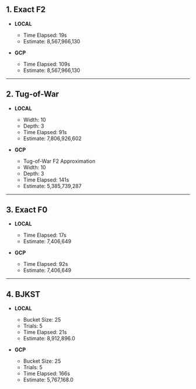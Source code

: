 ## 1. **Exact F2**

- **LOCAL**  
  - Time Elapsed: 19s  
  - Estimate: 8,567,966,130  

- **GCP**  
  - Time Elapsed: 109s  
  - Estimate: 8,567,966,130  

---

## 2. **Tug-of-War**

- **LOCAL**  
  - Width: 10  
  - Depth: 3  
  - Time Elapsed: 91s  
  - Estimate: 7,806,926,602  

- **GCP**  
  - Tug-of-War F2 Approximation  
  - Width: 10  
  - Depth: 3  
  - Time Elapsed: 141s  
  - Estimate: 5,385,739,287  

---

## 3. **Exact F0**

- **LOCAL**  
  - Time Elapsed: 17s  
  - Estimate: 7,406,649  

- **GCP**  
  - Time Elapsed: 92s  
  - Estimate: 7,406,649  

---

## 4. **BJKST**

- **LOCAL**  
  - Bucket Size: 25  
  - Trials: 5  
  - Time Elapsed: 21s  
  - Estimate: 8,912,896.0  

- **GCP**  
  - Bucket Size: 25  
  - Trials: 5  
  - Time Elapsed: 166s  
  - Estimate: 5,767,168.0  
